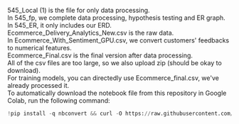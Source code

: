 545_Local (1) is the file for only data processing. <br>
In 545_fp, we complete data processing, hypothesis testing and ER graph. <br>
In 545_ER, it only includes our ERD. <br>
Ecommerce_Delivery_Analytics_New.csv is the raw data. <br>
In Ecommerce_With_Sentiment_GPU.csv, we convert customers' feedbacks to numerical features. <br>
Ecommerce_Final.csv is the final version after data processing. <br>
All of the csv files are too large, so we also upload zip (should be okay to download). <br> 
For training models, you can directedly use Ecommerce_final.csv, we've already processed it. <br>
To automatically download the notebook file from this repository in Google Colab, run the following command: <br>

```python <br>
!pip install -q nbconvert && curl -O https://raw.githubusercontent.com/asdsjc12315/CIS5450_final/main/545_FP.ipynb 


